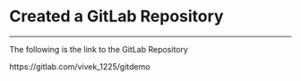 <h1>Created a GitLab Repository</h1><hr/>
<p>The following is the link to the GitLab Repository</p>
<p>https://gitlab.com/vivek_1225/gitdemo</p>
